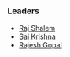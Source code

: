 ### Leaders
* [Raj Shalem](mailto:raj.shalem@owasp.org)
* [Sai Krishna](mailto:saikrishna.gobburi@owasp.org)
* [Rajesh Gopal](mailto:rajesh.gopal@owasp.org)

